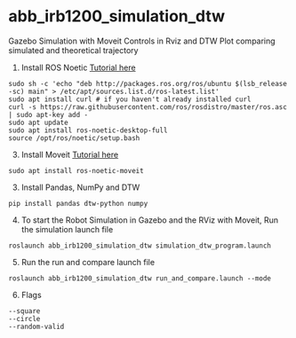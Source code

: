 # abb_irb1200_simulation_dtw
Gazebo Simulation with Moveit Controls in Rviz and DTW Plot comparing simulated and theoretical trajectory

1. Install ROS Noetic [Tutorial here](https://wiki.ros.org/noetic/Installation/Ubuntu)
```
sudo sh -c 'echo "deb http://packages.ros.org/ros/ubuntu $(lsb_release -sc) main" > /etc/apt/sources.list.d/ros-latest.list'
sudo apt install curl # if you haven't already installed curl
curl -s https://raw.githubusercontent.com/ros/rosdistro/master/ros.asc | sudo apt-key add -
sudo apt update
sudo apt install ros-noetic-desktop-full
source /opt/ros/noetic/setup.bash
```

3. Install Moveit [Tutorial here](https://moveit.ros.org/install/)
```
sudo apt install ros-noetic-moveit
```

3. Install Pandas, NumPy and DTW
```
pip install pandas dtw-python numpy
```

4. To start the Robot Simulation in Gazebo and the RViz with Moveit, Run the simulation launch file
```
roslaunch abb_irb1200_simulation_dtw simulation_dtw_program.launch
```

5. Run the run and compare launch file
```
roslaunch abb_irb1200_simulation_dtw run_and_compare.launch --mode
```

6. Flags
```
--square
--circle
--random-valid
```
